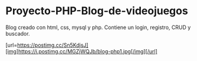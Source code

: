 # Proyecto-PHP-Blog-de-videojuegos
Blog creado con html, css, mysql y php. Contiene un login, registro, CRUD y buscador.

[url=https://postimg.cc/Sn5KdjsJ][img]https://i.postimg.cc/MGZjWQJb/blog-php1.jpg[/img][/url]

